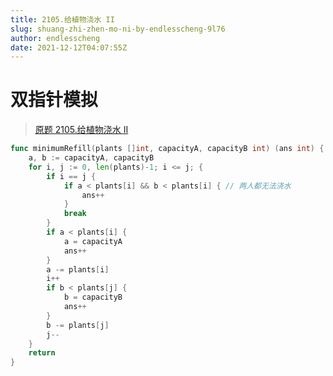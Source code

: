 ```yaml
---
title: 2105.给植物浇水 II
slug: shuang-zhi-zhen-mo-ni-by-endlesscheng-9l76
author: endlesscheng
date: 2021-12-12T04:07:55Z
---
```

# 双指针模拟
 
> [原题 2105.给植物浇水 II](https://leetcode.cn/problems/watering-plants-ii)
```go
func minimumRefill(plants []int, capacityA, capacityB int) (ans int) {
	a, b := capacityA, capacityB
	for i, j := 0, len(plants)-1; i <= j; {
		if i == j {
			if a < plants[i] && b < plants[i] { // 两人都无法浇水
				ans++
			}
			break
		}
		if a < plants[i] {
			a = capacityA
			ans++
		}
		a -= plants[i]
		i++
		if b < plants[j] {
			b = capacityB
			ans++
		}
		b -= plants[j]
		j--
	}
	return
}
```

